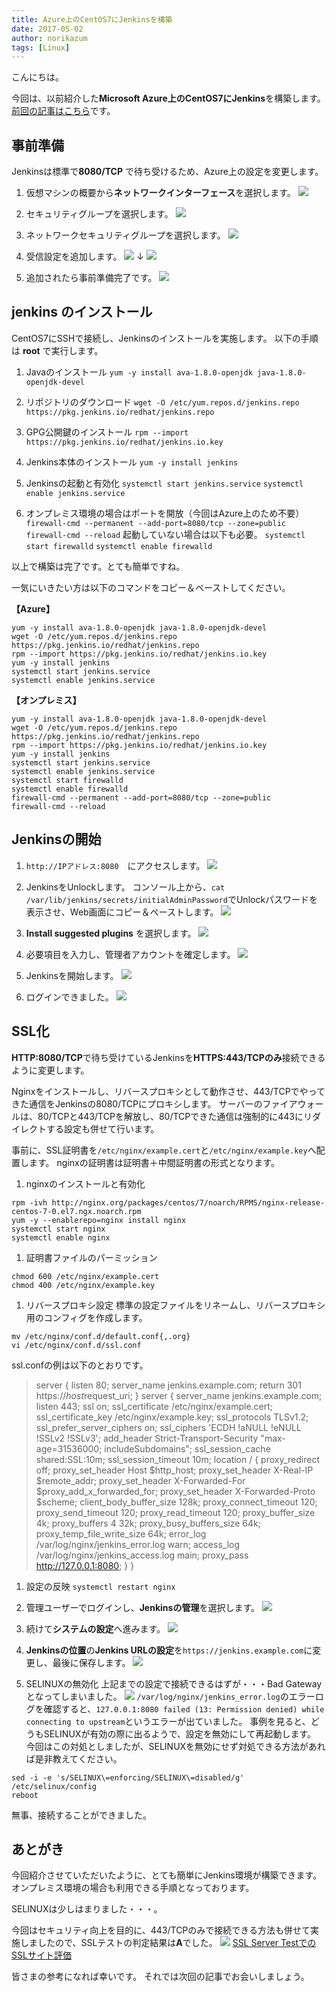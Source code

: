 ```yaml
---
title: Azure上のCentOS7にJenkinsを構築
date: 2017-05-02
author: norikazum
tags: [Linux]
---
```


こんにちは。

今回は、以前紹介した**Microsoft Azure上のCentOS7にJenkins**を構築します。
[前回の記事はこちら](/centos7-on-microsoft-azure/)です。

## 事前準備

Jenkinsは標準で**8080/TCP** で待ち受けるため、Azure上の設定を変更します。

1. 仮想マシンの概要から**ネットワークインターフェース**を選択します。
![](images/jenkins-on-centos7-on-microsoft-azure-1.png)

1. セキュリティグループを選択します。
![](images/jenkins-on-centos7-on-microsoft-azure-2.png)

1. ネットワークセキュリティグループを選択します。
![](images/jenkins-on-centos7-on-microsoft-azure-3.png)

1. 受信設定を追加します。
![](images/jenkins-on-centos7-on-microsoft-azure-4.png)
↓
![](images/jenkins-on-centos7-on-microsoft-azure-5.png)

1. 追加されたら事前準備完了です。
![](images/jenkins-on-centos7-on-microsoft-azure-6.png)

## jenkins のインストール

CentOS7にSSHで接続し、Jenkinsのインストールを実施します。
以下の手順は **root** で実行します。

1. Javaのインストール
`yum -y install ava-1.8.0-openjdk java-1.8.0-openjdk-devel`

1. リポジトリのダウンロード
`wget -O /etc/yum.repos.d/jenkins.repo https://pkg.jenkins.io/redhat/jenkins.repo`

1. GPG公開鍵のインストール
`rpm --import https://pkg.jenkins.io/redhat/jenkins.io.key`

1. Jenkins本体のインストール
`yum -y install jenkins`

1. Jenkinsの起動と有効化
`systemctl start jenkins.service`
`systemctl enable jenkins.service`

1. オンプレミス環境の場合はポートを開放（今回はAzure上のため不要）
`firewall-cmd --permanent --add-port=8080/tcp --zone=public`
`firewall-cmd --reload`
起動していない場合は以下も必要。
`systemctl start firewalld`
`systemctl enable firewalld`

以上で構築は完了です。とても簡単ですね。

一気にいきたい方は以下のコマンドをコピー＆ペーストしてください。

**【Azure】**
```
yum -y install ava-1.8.0-openjdk java-1.8.0-openjdk-devel
wget -O /etc/yum.repos.d/jenkins.repo https://pkg.jenkins.io/redhat/jenkins.repo
rpm --import https://pkg.jenkins.io/redhat/jenkins.io.key
yum -y install jenkins
systemctl start jenkins.service
systemctl enable jenkins.service
```

**【オンプレミス】**
```
yum -y install ava-1.8.0-openjdk java-1.8.0-openjdk-devel
wget -O /etc/yum.repos.d/jenkins.repo https://pkg.jenkins.io/redhat/jenkins.repo
rpm --import https://pkg.jenkins.io/redhat/jenkins.io.key
yum -y install jenkins
systemctl start jenkins.service
systemctl enable jenkins.service
systemctl start firewalld
systemctl enable firewalld
firewall-cmd --permanent --add-port=8080/tcp --zone=public
firewall-cmd --reload
```

## Jenkinsの開始

1. `http://IPアドレス:8080`　にアクセスします。
![](images/jenkins-on-centos7-on-microsoft-azure-7.png)

1. JenkinsをUnlockします。
コンソール上から、`cat /var/lib/jenkins/secrets/initialAdminPassword`でUnlockパスワードを表示させ、Web画面にコピー＆ペーストします。
![](images/jenkins-on-centos7-on-microsoft-azure-8.png)

1. **Install suggested plugins** を選択します。
![](images/jenkins-on-centos7-on-microsoft-azure-9.png)

1. 必要項目を入力し、管理者アカウントを確定します。
![](images/jenkins-on-centos7-on-microsoft-azure-10.png)

1. Jenkinsを開始します。
![](images/jenkins-on-centos7-on-microsoft-azure-11.png)

1. ログインできました。
![](images/jenkins-on-centos7-on-microsoft-azure-12.png)

## SSL化

**HTTP:8080/TCP**で待ち受けているJenkinsを**HTTPS:443/TCPのみ**接続できるように変更します。

Nginxをインストールし、リバースプロキシとして動作させ、443/TCPでやってきた通信をJenkinsの8080/TCPにプロキシします。
サーバーのファイアウォールは、80/TCPと443/TCPを解放し、80/TCPできた通信は強制的に443にリダイレクトする設定も併せて行います。

事前に、SSL証明書を`/etc/nginx/example.cert`と`/etc/nginx/example.key`へ配置します。
nginxの証明書は証明書＋中間証明書の形式となります。

1. nginxのインストールと有効化
 ```
 rpm -ivh http://nginx.org/packages/centos/7/noarch/RPMS/nginx-release-centos-7-0.el7.ngx.noarch.rpm
yum -y --enablerepo=nginx install nginx
systemctl start nginx
systemctl enable nginx
 ```

1. 証明書ファイルのパーミッション
 ```
chmod 600 /etc/nginx/example.cert
chmod 400 /etc/nginx/example.key
 ```

1. リバースプロキシ設定
標準の設定ファイルをリネームし、リバースプロキシ用のコンフィグを作成します。
 ```
mv /etc/nginx/conf.d/default.conf{,.org}
vi /etc/nginx/conf.d/ssl.conf
 ```
ssl.confの例は以下のとおりです。

 > server {
    listen 80;
    server_name jenkins.example.com;
    return 301 https://$host$request_uri;
}
server {
        server_name jenkins.example.com;
        listen 443;
        ssl on;
        ssl_certificate      /etc/nginx/example.cert;
        ssl_certificate_key  /etc/nginx/example.key;
        ssl_protocols TLSv1.2;
        ssl_prefer_server_ciphers on;
        ssl_ciphers  'ECDH !aNULL !eNULL !SSLv2 !SSLv3';
        add_header  Strict-Transport-Security "max-age=31536000; includeSubdomains";
        ssl_session_cache shared:SSL:10m;
        ssl_session_timeout  10m;
        location / {
                proxy_redirect off;
                proxy_set_header Host $http_host;
                proxy_set_header X-Real-IP $remote_addr;
                proxy_set_header X-Forwarded-For $proxy_add_x_forwarded_for;
                proxy_set_header X-Forwarded-Proto $scheme;
                client_body_buffer_size 128k;
                proxy_connect_timeout 120;
                proxy_send_timeout 120;
                proxy_read_timeout 120;
                proxy_buffer_size 4k;
                proxy_buffers 4 32k;
                proxy_busy_buffers_size 64k;
                proxy_temp_file_write_size 64k;
                error_log  /var/log/nginx/jenkins_error.log warn;
                access_log  /var/log/nginx/jenkins_access.log  main;
                proxy_pass http://127.0.0.1:8080;
        }
}

1. 設定の反映
`systemctl restart nginx`

1. 管理ユーザーでログインし、**Jenkinsの管理**を選択します。
![](images/jenkins-on-centos7-on-microsoft-azure-13.png)

1. 続けて**システムの設定**へ進みます。
![](images/jenkins-on-centos7-on-microsoft-azure-14.png)

1. **Jenkinsの位置**の**Jenkins URLの設定**を`https://jenkins.example.com`に変更し、最後に保存します。
![](images/jenkins-on-centos7-on-microsoft-azure-15.png)

1. SELINUXの無効化
上記までの設定で接続できるはずが・・・Bad Gatewayとなってしまいました。
![](images/jenkins-on-centos7-on-microsoft-azure-16.png)
`/var/log/nginx/jenkins_error.log`のエラーログを確認すると、`127.0.0.1:8080 failed (13: Permission denied) while connecting to upstream`というエラーが出ていました。
事例を見ると、どうもSELINUXが有効の際に出るようで、設定を無効にして再起動します。
今回はこの対処としましたが、SELINUXを無効にせず対処できる方法があれば是非教えてください。
 ```
sed -i -e 's/SELINUX\=enforcing/SELINUX\=disabled/g' /etc/selinux/config
reboot
 ```

無事、接続することができました。

## あとがき

今回紹介させていただいたように、とても簡単にJenkins環境が構築できます。
オンプレミス環境の場合も利用できる手順となっております。

SELINUXは少しはまりました・・・。

今回はセキュリティ向上を目的に、443/TCPのみで接続できる方法も併せて実施しましたので、SSLテストの判定結果は**A**でした。
![](images/jenkins-on-centos7-on-microsoft-azure-17.png)
[SSL Server TestでのSSLサイト評価](https://www.ssllabs.com/ssltest/)

皆さまの参考になれば幸いです。
それでは次回の記事でお会いしましょう。

